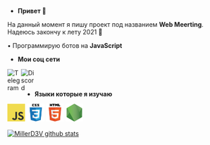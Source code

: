 
+ **Привет 👋**

На данный момент я пишу проект под названием **Web Meerting**. Надеюсь закончу к лету 2021 🧐

• Программирую ботов на **JavaScript**


+ **Мои соц сети**
<a href="https://t.me/miratov">
  <img align="left" alt="Telegram" width="31px" src="https://raw.githubusercontent.com/perssBest/perssBest/master/assets/telegram.svg" />
</a>

<a href="https://discord.gg/RXrRrwzPZQ">
  <img align="left" alt="Discord" width="31px" src="https://raw.githubusercontent.com/perssBest/perssBest/master/assets/discord.svg" />
</a>

 

 
<br><br>

+ **Языки которые я изучаю**

<img height="40" src="https://raw.githubusercontent.com/github/explore/80688e429a7d4ef2fca1e82350fe8e3517d3494d/topics/javascript/javascript.png"> <img height="40" src="https://raw.githubusercontent.com/github/explore/80688e429a7d4ef2fca1e82350fe8e3517d3494d/topics/css/css.png"> <img height="40" src="https://raw.githubusercontent.com/github/explore/80688e429a7d4ef2fca1e82350fe8e3517d3494d/topics/html/html.png"> <img height="40" src="https://raw.githubusercontent.com/github/explore/80688e429a7d4ef2fca1e82350fe8e3517d3494d/topics/nodejs/nodejs.png">  

<a href="https://github.com/MillerD3V">
  <img align="center" src="https://github-readme-stats.anuraghazra1.vercel.app/api?username=MillerD3V&show_icons=true&include_all_commits=true&theme=dark" alt="MillerD3V github stats" />
 
<br><br>

<a href="https://github.com/MillerD3V">  
<a href="https://discord.gg/3gRQkAD">
 </a>
